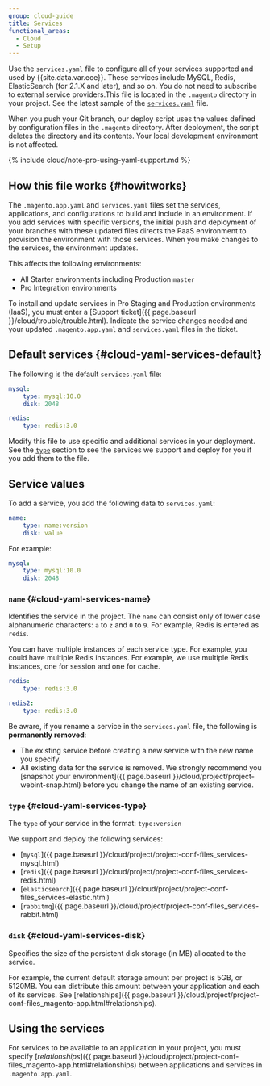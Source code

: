 ```yaml
---
group: cloud-guide
title: Services
functional_areas:
  - Cloud
  - Setup
---
```


Use the `services.yaml` file to configure all of your services supported and used by {{site.data.var.ece}}. These services include MySQL, Redis, ElasticSearch (for 2.1.X and later), and so on. You do not need to subscribe to external service providers.This file is located in the `.magento` directory in your project. See the latest sample of the [`services.yaml`](https://github.com/magento/magento-cloud/blob/master/.magento/services.yaml) file.

When you push your Git branch, our deploy script uses the values defined by configuration files in the `.magento` directory. After deployment, the script deletes the directory and its contents. Your local development environment is not affected.

{% include cloud/note-pro-using-yaml-support.md %}

## How this file works {#howitworks}

The `.magento.app.yaml` and `services.yaml` files set the services, applications, and configurations to build and include in an environment. If you add services with specific versions, the initial push and deployment of your branches with these updated files directs the PaaS environment to provision the environment with those services. When you make changes to the services, the environment updates.

This affects the following environments:

-  All Starter environments including Production `master`
-  Pro Integration environments

To install and update services in Pro Staging and Production environments (IaaS), you must enter a [Support ticket]({{ page.baseurl }}/cloud/trouble/trouble.html). Indicate the service changes needed and your updated `.magento.app.yaml` and `services.yaml` files in the ticket.

## Default services {#cloud-yaml-services-default}

The following is the default `services.yaml` file:

```yaml
mysql:
    type: mysql:10.0
    disk: 2048

redis:
    type: redis:3.0
```

Modify this file to use specific and additional services in your deployment. See the [`type`](#cloud-yaml-services-type) section to see the services we support and deploy for you if you add them to the file.

## Service values

To add a service, you add the following data to `services.yaml`:

```yaml
name:
    type: name:version
    disk: value
```

For example:

```yaml
mysql:
    type: mysql:10.0
    disk: 2048
```

### `name` {#cloud-yaml-services-name}

Identifies the service in the project. The `name` can consist only of lower case alphanumeric characters: `a` to `z` and `0` to `9`. For example, Redis is entered as `redis`.

You can have multiple instances of each service type. For example, you could have multiple Redis instances. For example, we use multiple Redis instances, one for session and one for cache.

```yaml
redis:
    type: redis:3.0

redis2:
    type: redis:3.0
```

Be aware, if you rename a service in the `services.yaml` file, the following is **permanently removed**:

-  The existing service before creating a new service with the new name you specify.
-  All existing data for the service is removed. We strongly recommend you [snapshot your environment]({{ page.baseurl }}/cloud/project/project-webint-snap.html) before you change the name of an existing service.

### `type` {#cloud-yaml-services-type}

The `type` of your service in the format: `type:version`

We support and deploy the following services:

-  [`mysql`]({{ page.baseurl }}/cloud/project/project-conf-files_services-mysql.html)
-  [`redis`]({{ page.baseurl }}/cloud/project/project-conf-files_services-redis.html)
-  [`elasticsearch`]({{ page.baseurl }}/cloud/project/project-conf-files_services-elastic.html)
-  [`rabbitmq`]({{ page.baseurl }}/cloud/project/project-conf-files_services-rabbit.html)

### `disk` {#cloud-yaml-services-disk}

Specifies the size of the persistent disk storage (in MB) allocated to the service.

For example, the current default storage amount per project is 5GB, or 5120MB. You can distribute this amount between your application and each of its services. See [relationships]({{ page.baseurl }}/cloud/project/project-conf-files_magento-app.html#relationships).

## Using the services

For services to be available to an application in your project, you must specify [*relationships*]({{ page.baseurl }}/cloud/project/project-conf-files_magento-app.html#relationships) between applications and services in `.magento.app.yaml`.
